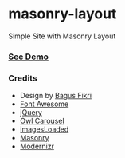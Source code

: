 # masonry-layout
Simple Site with Masonry Layout

### [See Demo](http://irff.github.io)

### Credits

- Design by [Bagus Fikri](http://fikristudio.com)
- [Font Awesome](http://fortawesome.github.io/Font-Awesome/)
- [jQuery](http://jquery.com/)
- [Owl Carousel](http://owlgraphic.com/owlcarousel/)
- [imagesLoaded](http://imagesloaded.desandro.com/)
- [Masonry](http://masonry.desandro.com/)
- [Modernizr](http://modernizr.com/)

